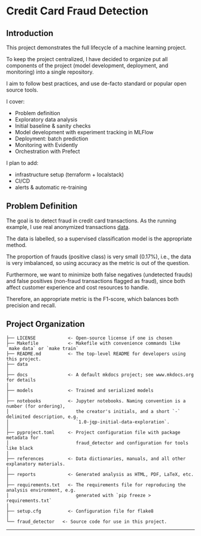 # Credit Card Fraud Detection
## Introduction
This project demonstrates the full lifecycle of a machine learning project.

To keep the project centralized, I have decided to organize put all components of the project (model development, deployment, and monitoring) into a single repository.

I aim to follow best practices, and use de-facto standard or popular open source tools. 

I cover:
- Problem definition
- Exploratory data analysis
- Initial baseline & sanity checks
- Model development with experiment tracking in MLFlow
- Deployment: batch prediction
- Monitoring with Evidently
- Orchestration with Prefect

I plan to add:
- infrastructure setup (terraform + localstack)
- CI/CD
- alerts & automatic re-training

## Problem Definition
The goal is to detect fraud in credit card transactions. As the running example, I use real anonymized transactions [data](https://www.kaggle.com/datasets/mlg-ulb/creditcardfraud).

The data is labelled, so a supervised classification model is the appropriate method.

The proportion of frauds (positive class) is very small (0.17%), i.e., the data is very imbalanced, so using accuracy as the metric is out of the question. 

Furthermore, we want to minimize both false negatives (undetected frauds) and false positives (non-fraud transactions flagged as fraud), since both affect customer experience and cost resources to handle.

Therefore, an appropriate metric is the F1-score, which balances both precision and recall.

## Project Organization

```
├── LICENSE            <- Open-source license if one is chosen
├── Makefile           <- Makefile with convenience commands like `make data` or `make train`
├── README.md          <- The top-level README for developers using this project.
├── data
│
├── docs               <- A default mkdocs project; see www.mkdocs.org for details
│
├── models             <- Trained and serialized models
│
├── notebooks          <- Jupyter notebooks. Naming convention is a number (for ordering),
│                         the creator's initials, and a short `-` delimited description, e.g.
│                         `1.0-jqp-initial-data-exploration`.
│
├── pyproject.toml     <- Project configuration file with package metadata for 
│                         fraud_detector and configuration for tools like black
│
├── references         <- Data dictionaries, manuals, and all other explanatory materials.
│
├── reports            <- Generated analysis as HTML, PDF, LaTeX, etc.
│
├── requirements.txt   <- The requirements file for reproducing the analysis environment, e.g.
│                         generated with `pip freeze > requirements.txt`
│
├── setup.cfg          <- Configuration file for flake8
│
└── fraud_detector   <- Source code for use in this project.
```

--------

